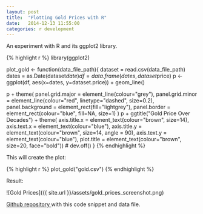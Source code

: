 ```yaml
---
layout: post
title:  "Plotting Gold Prices with R"
date:   2014-12-13 11:55:00
categories: r development
---
```


An experiment with R and its ggplot2 library.

{% highlight r %}
library(ggplot2)

plot_gold <- function(data_file_path){
  dataset = read.csv(data_file_path)
  dates = as.Date(dataset$date)
  df = data.frame(dates, dataset$price)
  p <- ggplot(df, aes(x=dates, y=dataset.price)) + geom_line()
  
  p + theme(
    panel.grid.major = element_line(colour="grey"),
    panel.grid.minor = element_line(colour="red", linetype="dashed", size=0.2),
    panel.background = element_rect(fill="lightgrey"),
    panel.border = element_rect(colour="blue", fill=NA, size=1)
    )
  p + ggtitle("Gold Price Over Decades") +
    theme(
      axis.title.x = element_text(colour="brown", size=14),
      axis.text.x = element_text(colour="blue"),
      axis.title.y = element_text(colour="brown", size=14, angle = 90),
      axis.text.y = element_text(colour="blue"),
      plot.title = element_text(colour="brown", size=20, face="bold"))
    # dev.off()
}
{% endhighlight %}

This will create the plot:

{% highlight r %}
plot_gold("gold.csv")
{% endhighlight %}

Result:

![Gold Prices]({{ site.url }}/assets/gold_prices_screenshot.png)


[Github repository ][github-repo] with this code snippet and data file. 

[github-repo]: https://github.com/romanukyan/r_lang
